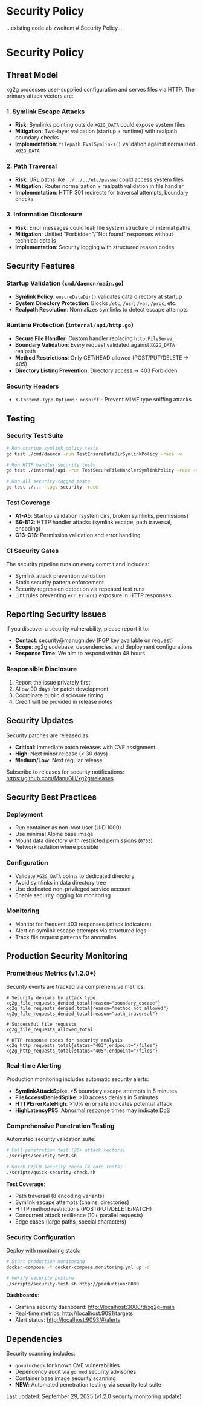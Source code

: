 # Security Policy
...existing code ab zweitem # Security Policy...
# Security Policy

## Threat Model

xg2g processes user-supplied configuration and serves files via HTTP. The primary attack vectors are:

### 1. Symlink Escape Attacks

- **Risk**: Symlinks pointing outside `XG2G_DATA` could expose system files
- **Mitigation**: Two-layer validation (startup + runtime) with realpath boundary checks
- **Implementation**: `filepath.EvalSymlinks()` validation against normalized `XG2G_DATA`

### 2. Path Traversal

- **Risk**: URL paths like `../../../etc/passwd` could access system files  
- **Mitigation**: Router normalization + realpath validation in file handler
- **Implementation**: HTTP 301 redirects for traversal attempts, boundary checks

### 3. Information Disclosure

- **Risk**: Error messages could leak file system structure or internal paths
- **Mitigation**: Unified "Forbidden"/"Not found" responses without technical details
- **Implementation**: Security logging with structured reason codes

## Security Features

### Startup Validation (`cmd/daemon/main.go`)

- **Symlink Policy**: `ensureDataDir()` validates data directory at startup
- **System Directory Protection**: Blocks `/etc`, `/usr`, `/var`, `/proc`, etc.
- **Realpath Resolution**: Normalizes symlinks to detect escape attempts

### Runtime Protection (`internal/api/http.go`)

- **Secure File Handler**: Custom handler replacing `http.FileServer`
- **Boundary Validation**: Every request validated against `XG2G_DATA` realpath
- **Method Restrictions**: Only GET/HEAD allowed (POST/PUT/DELETE → 405)
- **Directory Listing Prevention**: Directory access → 403 Forbidden

### Security Headers

- `X-Content-Type-Options: nosniff` - Prevent MIME type sniffing attacks

## Testing

### Security Test Suite

```bash
# Run startup symlink policy tests
go test ./cmd/daemon -run TestEnsureDataDirSymlinkPolicy -race -v

# Run HTTP handler security tests  
go test ./internal/api -run TestSecureFileHandlerSymlinkPolicy -race -v

# Run all security-tagged tests
go test ./... -tags security -race
```

### Test Coverage

- **A1-A5**: Startup validation (system dirs, broken symlinks, permissions)
- **B6-B12**: HTTP handler attacks (symlink escape, path traversal, encoding)
- **C13-C16**: Permission validation and error handling

### CI Security Gates

The security pipeline runs on every commit and includes:

- Symlink attack prevention validation
- Static security pattern enforcement  
- Security regression detection via repeated test runs
- Lint rules preventing `err.Error()` exposure in HTTP responses

## Reporting Security Issues

If you discover a security vulnerability, please report it to:

- **Contact**: security@manugh.dev (PGP key available on request)
- **Scope**: xg2g codebase, dependencies, and deployment configurations
- **Response Time**: We aim to respond within 48 hours

### Responsible Disclosure

1. Report the issue privately first
2. Allow 90 days for patch development  
3. Coordinate public disclosure timing
4. Credit will be provided in release notes

## Security Updates

Security patches are released as:

- **Critical**: Immediate patch releases with CVE assignment
- **High**: Next minor release (< 30 days)  
- **Medium/Low**: Next regular release

Subscribe to releases for security notifications: <https://github.com/ManuGH/xg2g/releases>

## Security Best Practices

### Deployment

- Run container as non-root user (UID 1000)
- Use minimal Alpine base image
- Mount data directory with restricted permissions (`0755`)
- Network isolation where possible

### Configuration  

- Validate `XG2G_DATA` points to dedicated directory
- Avoid symlinks in data directory tree
- Use dedicated non-privileged service account
- Enable security logging for monitoring

### Monitoring

- Monitor for frequent 403 responses (attack indicators)
- Alert on symlink escape attempts via structured logs
- Track file request patterns for anomalies

## Production Security Monitoring

### Prometheus Metrics (v1.2.0+)

Security events are tracked via comprehensive metrics:

```prometheus
# Security denials by attack type
xg2g_file_requests_denied_total{reason="boundary_escape"} 
xg2g_file_requests_denied_total{reason="method_not_allowed"}
xg2g_file_requests_denied_total{reason="path_traversal"}

# Successful file requests
xg2g_file_requests_allowed_total

# HTTP response codes for security analysis
xg2g_http_requests_total{status="403",endpoint="/files"}
xg2g_http_requests_total{status="405",endpoint="/files"}
```

### Real-time Alerting

Production monitoring includes automatic security alerts:

- **SymlinkAttackSpike**: >5 boundary escape attempts in 5 minutes
- **FileAccessDeniedSpike**: >10 access denials in 5 minutes  
- **HTTPErrorRateHigh**: >10% error rate indicates potential attack
- **HighLatencyP95**: Abnormal response times may indicate DoS

### Comprehensive Penetration Testing

Automated security validation suite:

```bash
# Full penetration test (20+ attack vectors)
./scripts/security-test.sh

# Quick CI/CD security check (4 core tests)
./scripts/quick-security-check.sh
```

**Test Coverage**:

- Path traversal (8 encoding variants)
- Symlink escape attempts (chains, directories)  
- HTTP method restrictions (POST/PUT/DELETE/PATCH)
- Concurrent attack resilience (10+ parallel requests)
- Edge cases (large paths, special characters)

### Security Configuration

Deploy with monitoring stack:

```bash
# Start production monitoring
docker-compose -f docker-compose.monitoring.yml up -d

# Verify security posture
./scripts/security-test.sh http://production:8080
```

**Dashboards**:

- Grafana security dashboard: <http://localhost:3000/d/xg2g-main>
- Real-time metrics: <http://localhost:9091/targets>
- Alert status: <http://localhost:9093/#/alerts>

## Dependencies

Security scanning includes:

- `govulncheck` for known CVE vulnerabilities
- Dependency audit via `go mod` security advisories
- Container base image security scanning
- **NEW**: Automated penetration testing via security test suite

Last updated: September 29, 2025 (v1.2.0 security monitoring update)
